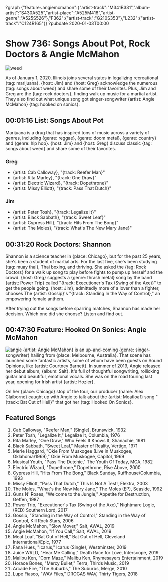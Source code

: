 ?graph {"feature~angiemcmahon":{"artist-track":"M341B331","album-artist":"S430A525","artist-place":"A525M416","artist-genre":"A525S526"},"F362":{"artist-track":"G210S353"},"L232":{"artist-track":"C124R165"}}
?pubdate 2020-01-03T00:00

# Show 736: Songs About Pot, Rock Doctors & Angie McMahon

![weed](https://sound-images.s3.amazonaws.com/images/2020/weed.png)

As of January 1, 2020, Illinois joins several states in legalizing recreational {tag: marijuana}. {host: Jim} and {host: Greg} acknowledge the numerous {tag: songs about weed} and share some of their favorites. Plus, Jim and Greg are the {tag: rock doctors}, finding walk up music for a martial artist. They also find out what unique song got singer-songwriter {artist: Angie McMahon} {tag: hooked on sonics}.


## 00:01:16 List: Songs About Pot
Marijuana is a drug that has inspired tons of music across a variety of genres, including {genre: reggae}, {genre: doom metal}, {genre: country} and {genre: hip hop}. {host: Jim} and {host: Greg} discuss classic {tag: songs about weed} and share some of their favorites. 

### Greg
- {artist: Cab Calloway}, "{track: Reefer Man}"
- {artist: Rita Marley}, "{track: One Draw}"
- {artist: Electric Wizard}, "{track: Dopethrone}"
- {artist: Missy Elliott}, "{track: Pass That Dutch}"

### Jim
- {artist: Peter Tosh}, "{track: Legalize It}"
- {artist: Black Sabbath}, "{track: Sweet Leaf}"
- {artist: Cypress Hill}, "{track: Hits From The Bong}"
- {artist: The Moles}, "{track: What's The New Mary Jane}"


## 00:31:20 Rock Doctors: Shannon

Shannon is a science teacher in {place: Chicago}, but for the past 25 years, she's been a student of martial arts. For the last five, she's been studying {tag: muay thai}, Thai boxing, and thriving. She asked the {tag: Rock Doctors} for a walk up song to play before fights to pump up herself and the crowd. {host: Greg} suggests a {genre: thrash metal} song by the band {artist: Power Trip} called "{track: Executioner's Tax (Swing of the Axe)}" to get the people going. {host: Jim}, admittedly more of a lover than a fighter, chooses The {artist: Gossip}'s "{track: Standing In the Way of Control}," an empowering female anthem.

After trying out the songs before sparring matches, Shannon has made her decision. Which one did she choose? Listen and find out.



## 00:47:30 Feature: Hooked On Sonics: Angie McMahon
![angie](https://sound-images.s3.amazonaws.com/images/2020/angie.jpg)
{artist: Angie McMahon} is an up-and-coming {genre: singer-songwriter} hailing from {place: Melbourne, Australia}. That scene has launched some fantastic artists, some of whom have been guests on Sound Opinions, like {artist: Courtney Barnett}. In summer of 2019, Angie released her debut album, {album: Salt}. It's full of thoughtful songwriting, rollicking guitar and beautiful, emotional vocals. She was on the road touring last year, opening for Irish artist {artist: Hozier}. 

On her {place: Chicago} stop of the tour, our producer {name: Alex Claiborne} caught up with Angie to talk about the {artist: Meatloaf} song "{track: Bat Out of Hell}" that got her {tag: Hooked On Sonics}.


## Featured Songs

1. Cab Calloway, "Reefer Man," (Single), Brunswick, 1932
1. Peter Tosh, "Legalize It," Legalize It, Columbia, 1976
1. Rita Marley, "One Draw," Who Feels It Knows It, Shanachie, 1981
1. Black Sabbath, "Sweet Leaf," Master of Reality, Vertigo, 1971
1. Merle Haggard, "Okie From Muskogee (Live in Muskogee, Oklahoma/1969)," Okie From Muskogee, Capitol, 1969
1. Musical Youth, "Pass The Dutchie," The Youth Of Today, MCA, 1982
1. Electric Wizard, "Dopethrone," Dopethrone, Rise Above, 2000
1. Cypress Hill, "Hits From The Bong," Black Sunday, Ruffhouse/Columbia, 1993
1. Missy Elliott, "Pass That Dutch," This Is Not A Test!, Elektra, 2003
1. The Moles, "What's the New Mary Jane," The Moles (EP), Seaside, 1992
1. Guns N' Roses, "Welcome to the Jungle," Appetite for Destruction, Geffen, 1987
1. Power Trip, "Executioner's Tax (Swing of the Axe)," Nightmare Logic, (RED) Southern Lord, 2017
1. Gossip, "Standing in the Way of Control," Standing in the Way of Control, Kill Rock Stars, 2006
1. Angie McMahon, "Slow Mover," Salt, AWAL, 2019
1. Angie McMahon, "If You Call," Salt, AWAL, 2019
1. Meat Loaf, "Bat Out of Hell," Bat Out of Hell, Cleveland International/Epic, 1977
1. Fana Hues, "Icarus," Icarus (Single), Westminster, 2019
1. Juice WRLD, "Hear Me Calling," Death Race for Love, Interscope, 2019
1. Malibu Ken, "Corn Maze," Malibu Ken, Rhymesayers Entertainment, 2019
1. Horace Bones, "Mercy Bullet," Terra, Thirds Music, 2019
1. Arcade Fire, "The Suburbs," The Suburbs, Merge, 2010
1. Lupe Fiasco, "WAV Files," DROGAS WAV, Thirty Tigers, 2018